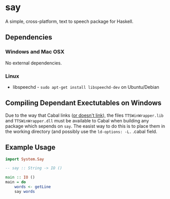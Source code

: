 say
===

A simple, cross-platform, text to speech package for Haskell.

Dependencies
------------

### Windows and Mac OSX

No external dependencies.

### Linux

* libspeechd - `sudo apt-get install libspeechd-dev` on Ubuntu/Debian

Compiling Dependant Exectutables on Windows
-------------------------------------------

Due to the way that Cabal links ([or doesn't link](http://stackoverflow.com/questions/17437164/static-lib-required-for-compiling-library-is-also-required-for-library-users)), the files `TTSWinWrapper.lib` and `TTSWinWrapper.dll` must be available to Cabal when building any package which sepends on `say`. The easist way to do this is to place them in the working directory (and possibly use the `ld-options: -L.` .cabal field.

Example Usage
-------------

```haskell
import System.Say

-- say :: String -> IO ()

main :: IO ()
main = do
    words <- getLine
    say words
```
